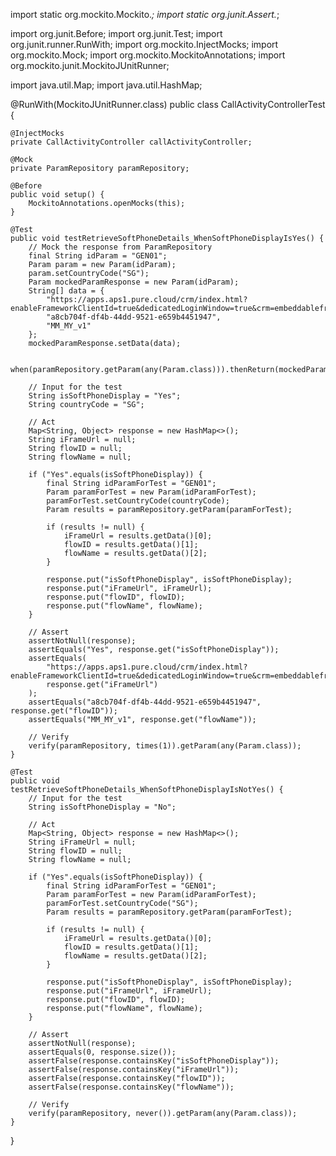 import static org.mockito.Mockito.*;
import static org.junit.Assert.*;

import org.junit.Before;
import org.junit.Test;
import org.junit.runner.RunWith;
import org.mockito.InjectMocks;
import org.mockito.Mock;
import org.mockito.MockitoAnnotations;
import org.mockito.junit.MockitoJUnitRunner;

import java.util.Map;
import java.util.HashMap;

@RunWith(MockitoJUnitRunner.class)
public class CallActivityControllerTest {

    @InjectMocks
    private CallActivityController callActivityController;

    @Mock
    private ParamRepository paramRepository;

    @Before
    public void setup() {
        MockitoAnnotations.openMocks(this);
    }

    @Test
    public void testRetrieveSoftPhoneDetails_WhenSoftPhoneDisplayIsYes() {
        // Mock the response from ParamRepository
        final String idParam = "GEN01";
        Param param = new Param(idParam);
        param.setCountryCode("SG");
        Param mockedParamResponse = new Param(idParam);
        String[] data = {
            "https://apps.aps1.pure.cloud/crm/index.html?enableFrameworkClientId=true&dedicatedLoginWindow=true&crm=embeddableframework",
            "a8cb704f-df4b-44dd-9521-e659b4451947",
            "MM_MY_v1"
        };
        mockedParamResponse.setData(data);

        when(paramRepository.getParam(any(Param.class))).thenReturn(mockedParamResponse);

        // Input for the test
        String isSoftPhoneDisplay = "Yes";
        String countryCode = "SG";

        // Act
        Map<String, Object> response = new HashMap<>();
        String iFrameUrl = null;
        String flowID = null;
        String flowName = null;

        if ("Yes".equals(isSoftPhoneDisplay)) {
            final String idParamForTest = "GEN01";
            Param paramForTest = new Param(idParamForTest);
            paramForTest.setCountryCode(countryCode);
            Param results = paramRepository.getParam(paramForTest);

            if (results != null) {
                iFrameUrl = results.getData()[0];
                flowID = results.getData()[1];
                flowName = results.getData()[2];
            }

            response.put("isSoftPhoneDisplay", isSoftPhoneDisplay);
            response.put("iFrameUrl", iFrameUrl);
            response.put("flowID", flowID);
            response.put("flowName", flowName);
        }

        // Assert
        assertNotNull(response);
        assertEquals("Yes", response.get("isSoftPhoneDisplay"));
        assertEquals(
            "https://apps.aps1.pure.cloud/crm/index.html?enableFrameworkClientId=true&dedicatedLoginWindow=true&crm=embeddableframework",
            response.get("iFrameUrl")
        );
        assertEquals("a8cb704f-df4b-44dd-9521-e659b4451947", response.get("flowID"));
        assertEquals("MM_MY_v1", response.get("flowName"));

        // Verify
        verify(paramRepository, times(1)).getParam(any(Param.class));
    }

    @Test
    public void testRetrieveSoftPhoneDetails_WhenSoftPhoneDisplayIsNotYes() {
        // Input for the test
        String isSoftPhoneDisplay = "No";

        // Act
        Map<String, Object> response = new HashMap<>();
        String iFrameUrl = null;
        String flowID = null;
        String flowName = null;

        if ("Yes".equals(isSoftPhoneDisplay)) {
            final String idParamForTest = "GEN01";
            Param paramForTest = new Param(idParamForTest);
            paramForTest.setCountryCode("SG");
            Param results = paramRepository.getParam(paramForTest);

            if (results != null) {
                iFrameUrl = results.getData()[0];
                flowID = results.getData()[1];
                flowName = results.getData()[2];
            }

            response.put("isSoftPhoneDisplay", isSoftPhoneDisplay);
            response.put("iFrameUrl", iFrameUrl);
            response.put("flowID", flowID);
            response.put("flowName", flowName);
        }

        // Assert
        assertNotNull(response);
        assertEquals(0, response.size());
        assertFalse(response.containsKey("isSoftPhoneDisplay"));
        assertFalse(response.containsKey("iFrameUrl"));
        assertFalse(response.containsKey("flowID"));
        assertFalse(response.containsKey("flowName"));

        // Verify
        verify(paramRepository, never()).getParam(any(Param.class));
    }
}
